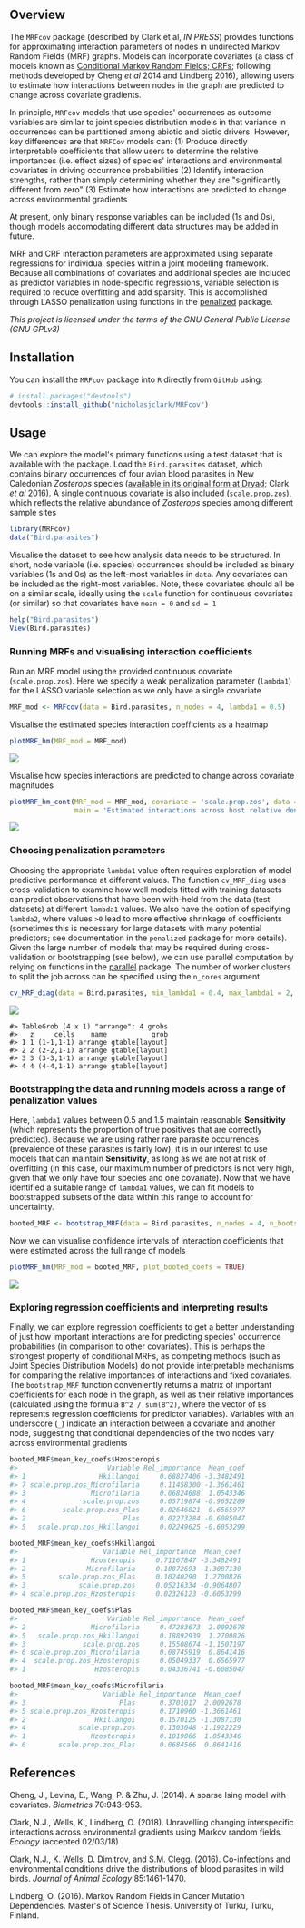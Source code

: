 
<!-- README.md is generated from README.Rmd. Please edit that file -->
Overview
--------

The `MRFcov` package (described by Clark et al, *IN PRESS*) provides functions for approximating interaction parameters of nodes in undirected Markov Random Fields (MRF) graphs. Models can incorporate covariates (a class of models known as [Conditional Markov Random Fields; CRFs](http://homepages.inf.ed.ac.uk/csutton/publications/crftut-fnt.pdf); following methods developed by Cheng *et al* 2014 and Lindberg 2016), allowing users to estimate how interactions between nodes in the graph are predicted to change across covariate gradients.

In principle, `MRFcov` models that use species' occurrences as outcome variables are similar to joint species distribution models in that variance in occurrences can be partitioned among abiotic and biotic drivers. However, key differences are that `MRFCov` models can: (1) Produce directly interpretable coefficients that allow users to determine the relative importances (i.e. effect sizes) of species' interactions and environmental covariates in driving occurrence probabilities (2) Identify interaction strengths, rather than simply determining whether they are "significantly different from zero" (3) Estimate how interactions are predicted to change across environmental gradients

At present, only binary response variables can be included (1s and 0s), though models accomodating different data structures may be added in future.

MRF and CRF interaction parameters are approximated using separate regressions for individual species within a joint modelling framework. Because all combinations of covariates and additional species are included as predictor variables in node-specific regressions, variable selection is required to reduce overfitting and add sparsity. This is accomplished through LASSO penalization using functions in the [penalized](https://cran.r-project.org/web/packages/penalized/index.html) package.

*This project is licensed under the terms of the GNU General Public License (GNU GPLv3)*

Installation
------------

You can install the `MRFcov` package into `R` directly from `GitHub` using:

``` r
# install.packages("devtools")
devtools::install_github("nicholasjclark/MRFcov")
```

Usage
-----

We can explore the model's primary functions using a test dataset that is available with the package. Load the `Bird.parasites` dataset, which contains binary occurrences of four avian blood parasites in New Caledonian *Zosterops* species ([available in its original form at Dryad](http://dx.doi.org/10.5061/dryad.pp6k4); Clark *et al* 2016). A single continuous covariate is also included (`scale.prop.zos`), which reflects the relative abundance of *Zosterops* species among different sample sites

``` r
library(MRFcov)
data("Bird.parasites")
```

Visualise the dataset to see how analysis data needs to be structured. In short, node variable (i.e. species) occurrences should be included as binary variables (1s and 0s) as the left-most variables in `data`. Any covariates can be included as the right-most variables. Note, these covariates should all be on a similar scale, ideally using the `scale` function for continuous covariates (or similar) so that covariates have `mean = 0` and `sd = 1`

``` r
help("Bird.parasites")
View(Bird.parasites)
```

### Running MRFs and visualising interaction coefficients

Run an MRF model using the provided continuous covariate (`scale.prop.zos`). Here we specify a weak penalization parameter (`lambda1`) for the LASSO variable selection as we only have a single covariate

``` r
MRF_mod <- MRFcov(data = Bird.parasites, n_nodes = 4, lambda1 = 0.5)
```

Visualise the estimated species interaction coefficients as a heatmap

``` r
plotMRF_hm(MRF_mod = MRF_mod)
```

![](README-Readme.fig1-1.png)

Visualise how species interactions are predicted to change across covariate magnitudes

``` r
plotMRF_hm_cont(MRF_mod = MRF_mod, covariate = 'scale.prop.zos', data = Bird.parasites, 
                main = 'Estimated interactions across host relative densities')
```

![](README-Readme.fig2-1.png)

### Choosing penalization parameters

Choosing the appropriate `lambda1` value often requires exploration of model predictive performance at different values. The function `cv_MRF_diag` uses cross-validation to examine how well models fitted with training datasets can predict observations that have been with-held from the data (test datasets) at different `lambda1` values. We also have the option of specifying `lambda2`, where values `>0` lead to more effective shrinkage of coefficients (sometimes this is necessary for large datasets with many potential predictors; see documentation in the `penalized` package for more details). Given the large number of models that may be required during cross-validation or bootstrapping (see below), we can use parallel computation by relying on functions in the [parallel](https://www.google.com.au/url?sa=t&rct=j&q=&esrc=s&source=web&cd=2&cad=rja&uact=8&ved=0ahUKEwj6iZyPvcnYAhVLvrwKHaJ9AhUQFgg2MAE&url=https%3A%2F%2Fstat.ethz.ch%2FR-manual%2FR-devel%2Flibrary%2Fparallel%2Fdoc%2Fparallel.pdf&usg=AOvVaw2eR83aL93jttPIS-mLWzEL) package. The number of worker clusters to split the job across can be specified using the `n_cores` argument

``` r
cv_MRF_diag(data = Bird.parasites, min_lambda1 = 0.4, max_lambda1 = 2, by_lambda1 = 0.1, n_nodes = 4, n_cores = 3)
```

<img src="README-Readme.fig3-1.png" style="display: block; margin: auto;" />

    #> TableGrob (4 x 1) "arrange": 4 grobs
    #>   z     cells    name           grob
    #> 1 1 (1-1,1-1) arrange gtable[layout]
    #> 2 2 (2-2,1-1) arrange gtable[layout]
    #> 3 3 (3-3,1-1) arrange gtable[layout]
    #> 4 4 (4-4,1-1) arrange gtable[layout]

### Bootstrapping the data and running models across a range of penalization values

Here, `lambda1` values between 0.5 and 1.5 maintain reasonable **Sensitivity** (which represents the proportion of true positives that are correctly predicted). Because we are using rather rare parasite occurrences (prevalence of these parasites is fairly low), it is in our interest to use models that can maintain **Sensitivity**, as long as we are not at risk of overfitting (in this case, our maximum number of predictors is not very high, given that we only have four species and one covariate). Now that we have identified a suitable range of `lambda1` values, we can fit models to bootstrapped subsets of the data within this range to account for uncertainty.

``` r
booted_MRF <- bootstrap_MRF(data = Bird.parasites, n_nodes = 4, n_bootstraps = 50, min_lambda1 = 0.5, max_lambda1 = 1.5, by_lambda1 = 0.1, n_cores = 3)
```

Now we can visualise confidence intervals of interaction coefficients that were estimated across the full range of models

``` r
plotMRF_hm(MRF_mod = booted_MRF, plot_booted_coefs = TRUE)
```

<img src="README-Readme.fig4-1.png" style="display: block; margin: auto;" />

### Exploring regression coefficients and interpreting results

Finally, we can explore regression coefficients to get a better understanding of just how important interactions are for predicting species' occurrence probabilities (in comparison to other covariates). This is perhaps the strongest property of conditional MRFs, as competing methods (such as Joint Species Distribution Models) do not provide interpretable mechanisms for comparing the relative importances of interactions and fixed covariates. The `bootstrap_MRF` function conveniently returns a matrix of important coefficients for each node in the graph, as well as their relative importances (calculated using the formula `B^2 / sum(B^2)`, where the vector of `B`s represents regression coefficients for predictor variables). Variables with an underscore (`_`) indicate an interaction between a covariate and another node, suggesting that conditional dependencies of the two nodes vary across environmental gradients

``` r
booted_MRF$mean_key_coefs$Hzosteropis
#>                      Variable Rel_importance  Mean_coef
#> 1                  Hkillangoi     0.68827406 -3.3482491
#> 7 scale.prop.zos_Microfilaria     0.11458300 -1.3661461
#> 3                Microfilaria     0.06824688  1.0543346
#> 4              scale.prop.zos     0.05719874 -0.9652289
#> 6         scale.prop.zos_Plas     0.02646821  0.6565977
#> 2                        Plas     0.02273284 -0.6085047
#> 5   scale.prop.zos_Hkillangoi     0.02249625 -0.6053299
```

``` r
booted_MRF$mean_key_coefs$Hkillangoi
#>                     Variable Rel_importance  Mean_coef
#> 1                Hzosteropis     0.71167847 -3.3482491
#> 2               Microfilaria     0.10872693 -1.3087130
#> 5        scale.prop.zos_Plas     0.10240290  1.2700826
#> 3             scale.prop.zos     0.05216334 -0.9064807
#> 4 scale.prop.zos_Hzosteropis     0.02326123 -0.6053299
```

``` r
booted_MRF$mean_key_coefs$Plas
#>                      Variable Rel_importance  Mean_coef
#> 2                Microfilaria     0.47283673  2.0092678
#> 5   scale.prop.zos_Hkillangoi     0.18892939  1.2700826
#> 3              scale.prop.zos     0.15508674 -1.1507197
#> 6 scale.prop.zos_Microfilaria     0.08745919  0.8641416
#> 4  scale.prop.zos_Hzosteropis     0.05049337  0.6565977
#> 1                 Hzosteropis     0.04336741 -0.6085047
```

``` r
booted_MRF$mean_key_coefs$Microfilaria
#>                     Variable Rel_importance  Mean_coef
#> 3                       Plas      0.3701017  2.0092678
#> 5 scale.prop.zos_Hzosteropis      0.1710960 -1.3661461
#> 2                 Hkillangoi      0.1570125 -1.3087130
#> 4             scale.prop.zos      0.1303048 -1.1922229
#> 1                Hzosteropis      0.1019066  1.0543346
#> 6        scale.prop.zos_Plas      0.0684566  0.8641416
```

References
----------

Cheng, J., Levina, E., Wang, P. & Zhu, J. (2014). A sparse Ising model with covariates. *Biometrics* 70:943-953.

Clark, N.J., Wells, K., Lindberg, O. (2018). Unravelling changing interspecific interactions across environmental gradients using Markov random fields. *Ecology* (accepted 02/03/18)

Clark, N.J., K. Wells, D. Dimitrov, and S.M. Clegg. (2016). Co-infections and environmental conditions drive the distributions of blood parasites in wild birds. *Journal of Animal Ecology* 85:1461-1470.

Lindberg, O. (2016). Markov Random Fields in Cancer Mutation Dependencies. Master's of Science Thesis. University of Turku, Turku, Finland.
